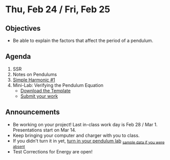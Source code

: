 Thu, Feb 24 / Fri, Feb 25
=================== 
  
Objectives  
------------  
- Be able to explain the factors that affect the period of a pendulum.

Agenda    
---------    

1. SSR
2. Notes on Pendulums
3. [Simple Harmonic #1](https://avon.schoology.com/course/5138386979/materials/gp/5722436457)
4. Mini-Lab: Verifying the Pendulum Equation
	- [Download the Template](https://avon.schoology.com/course/5138386979/materials/gp/5722413433)
	- [Submit your work](https://avon.schoology.com/assignment/5722420678/)

Announcements 
-------------  
 
- Be working on your project!  Last in-class work day is Feb 28 / Mar 1.  Presentations start on Mar 14.
- Keep bringing your computer and charger with you to class.
- If you didn't turn it in yet, [turn in your pendulum lab][submit] <sub>[sample data if you were absent][data]</sub>
- Test Corrections for Energy are open!


[bib]: https://avon.schoology.com/assignment/5526830221/
[temp]: https://avon.schoology.com/course/5138386979/materials/gp/5672843626
[pend-vid]: https://avon.schoology.com/course/5138386979/materials/gp/5690374047
[submit]: https://avon.schoology.com/assignment/5690527389/
[data]: https://avon.schoology.com/course/5138386979/materials/gp/5722288329

<!--stackedit_data:
eyJoaXN0b3J5IjpbMjAxMzAyMTM4Nyw2OTA3MTgxMCwxODc4Nj
c5NjE2LDE0MjY1MDc2OTksLTIxMjM3OTg1NTMsMjU0MDE2MjUs
LTEzNDY0NzYzNTksMTYxNzMxMjMxNywzNDczNzI3MzgsLTY5OD
UyNDExMiwtMjA5ODU1OTM0LC02NjE5NTUxODUsLTEyNDU1MzYw
MjQsNTYzNDUzOTMxLDExNzA5MTI5NzcsMTg1NjYyODQ1LDQyND
IwNzM5LC05OTA2MDU3NzAsMTE5MzQ5NTgyLC0yOTAwNjkwMTBd
fQ==
-->